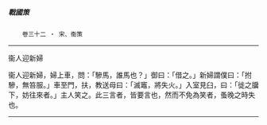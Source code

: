 

##### 戰國策
　　`卷三十二 ‧ 宋、衞策`

* * *

衞人迎新婦

衞人迎新婦，婦上車，問：「驂馬，誰馬也？」御曰：「借之。」新婦謂僕曰：「拊驂，無笞服。」車至門，扶，教送母曰：「滅竈，將失火。」入室見臼，曰：「徙之牖下，妨往來者。」主人笑之。此三言者，皆要言也，然而不免為笑者，蚤晚之時失也。

* * *

